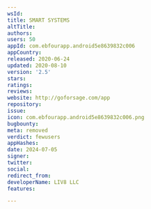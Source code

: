```yaml
---
wsId: 
title: SMART SYSTEMS
altTitle: 
authors: 
users: 50
appId: com.ebfourapp.android5e8639832c006
appCountry: 
released: 2020-06-24
updated: 2020-08-10
version: '2.5'
stars: 
ratings: 
reviews: 
website: http://goforsage.com/app
repository: 
issue: 
icon: com.ebfourapp.android5e8639832c006.png
bugbounty: 
meta: removed
verdict: fewusers
appHashes: 
date: 2024-07-05
signer: 
twitter: 
social: 
redirect_from: 
developerName: LIV8 LLC
features: 

---
```


